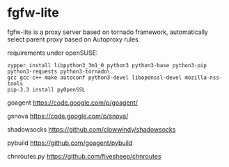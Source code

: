 fgfw-lite
============

fgfw-lite is a proxy server based on tornado framework, automatically select parent proxy based on Autoproxy rules.

requirements under openSUSE:

    zypper install libpython3_3m1_0 python3 python3-base python3-pip python3-requests python3-tornado\
    gcc gcc-c++ make autoconf python3-devel libopenssl-devel mozilla-nss-tools
    pip-3.3 install pyOpenSSL

goagent https://code.google.com/p/goagent/

gsnova https://code.google.com/p/snova/

shadowsocks https://github.com/clowwindy/shadowsocks

pybuild https://github.com/goagent/pybuild

chnroutes.py https://github.com/fivesheep/chnroutes
